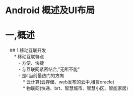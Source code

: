 # Android 概述及UI布局
# 一,概述
&emsp;## 1.移动互联开发<br>
&emsp;&emsp;* 移动互联特点<br>
&emsp;&emsp;&emsp;- 方便、快捷<br>
&emsp;&emsp;&emsp;- 与互联网紧密结合,"无所不能"<br>
&emsp;&emsp;&emsp;- 是it当前最热门的方向<br>
&emsp;&emsp;&emsp;&emsp;* 云计算(云存储、web发布的云中,租赁oracle)<br>
&emsp;&emsp;&emsp;&emsp;* 物联网(快递、brt、智慧城市、智慧小区、智能家居)<br>
